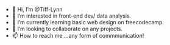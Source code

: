 - 👋 Hi, I’m @Tiff-Lynn
- 👀 I’m interested in front-end dev/ data analysis.
- 🌱 I’m currently learning basic web design on freecodecamp.
- 💞️ I’m looking to collaborate on any projects.
- 📫 How to reach me ...any form of commmunication!

<!---
Tiff-Lynn/Tiff-Lynn is a ✨ special ✨ repository because its `README.md` (this file) appears on your GitHub profile.
You can click the Preview link to take a look at your changes.
--->
